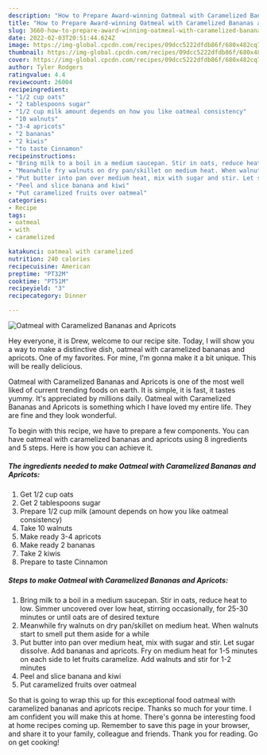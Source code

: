 ```yaml
---
description: "How to Prepare Award-winning Oatmeal with Caramelized Bananas and Apricots"
title: "How to Prepare Award-winning Oatmeal with Caramelized Bananas and Apricots"
slug: 3660-how-to-prepare-award-winning-oatmeal-with-caramelized-bananas-and-apricots
date: 2022-02-03T20:51:44.624Z
image: https://img-global.cpcdn.com/recipes/09dcc5222dfdb86f/680x482cq70/oatmeal-with-caramelized-bananas-and-apricots-recipe-main-photo.jpg
thumbnail: https://img-global.cpcdn.com/recipes/09dcc5222dfdb86f/680x482cq70/oatmeal-with-caramelized-bananas-and-apricots-recipe-main-photo.jpg
cover: https://img-global.cpcdn.com/recipes/09dcc5222dfdb86f/680x482cq70/oatmeal-with-caramelized-bananas-and-apricots-recipe-main-photo.jpg
author: Tyler Rodgers
ratingvalue: 4.4
reviewcount: 26004
recipeingredient:
- "1/2 cup oats"
- "2 tablespoons sugar"
- "1/2 cup milk amount depends on how you like oatmeal consistency"
- "10 walnuts"
- "3-4 apricots"
- "2 bananas"
- "2 kiwis"
- "to taste Cinnamon"
recipeinstructions:
- "Bring milk to a boil in a medium saucepan. Stir in oats, reduce heat to low. Simmer uncovered over low heat, stirring occasionally, for 25-30 minutes or until oats are of desired texture"
- "Meanwhile fry walnuts on dry pan/skillet on medium heat. When walnuts start to smell put them aside for a while"
- "Put butter into pan over medium heat, mix with sugar and stir. Let sugar dissolve. Add bananas and apricots. Fry on medium heat for 1-5 minutes on each side to let fruits caramelize. Add walnuts and stir for 1-2 minutes"
- "Peel and slice banana and kiwi"
- "Put caramelized fruits over oatmeal"
categories:
- Recipe
tags:
- oatmeal
- with
- caramelized

katakunci: oatmeal with caramelized 
nutrition: 240 calories
recipecuisine: American
preptime: "PT32M"
cooktime: "PT51M"
recipeyield: "3"
recipecategory: Dinner

---
```



![Oatmeal with Caramelized Bananas and Apricots](https://img-global.cpcdn.com/recipes/09dcc5222dfdb86f/680x482cq70/oatmeal-with-caramelized-bananas-and-apricots-recipe-main-photo.jpg)

Hey everyone, it is Drew, welcome to our recipe site. Today, I will show you a way to make a distinctive dish, oatmeal with caramelized bananas and apricots. One of my favorites. For mine, I'm gonna make it a bit unique. This will be really delicious.

Oatmeal with Caramelized Bananas and Apricots is one of the most well liked of current trending foods on earth. It is simple, it is fast, it tastes yummy. It's appreciated by millions daily. Oatmeal with Caramelized Bananas and Apricots is something which I have loved my entire life. They are fine and they look wonderful.




To begin with this recipe, we have to prepare a few components. You can have oatmeal with caramelized bananas and apricots using 8 ingredients and 5 steps. Here is how you can achieve it.

<!--inarticleads1-->

##### The ingredients needed to make Oatmeal with Caramelized Bananas and Apricots:

1. Get 1/2 cup oats
1. Get 2 tablespoons sugar
1. Prepare 1/2 cup milk (amount depends on how you like oatmeal consistency)
1. Take 10 walnuts
1. Make ready 3-4 apricots
1. Make ready 2 bananas
1. Take 2 kiwis
1. Prepare to taste Cinnamon




<!--inarticleads2-->

##### Steps to make Oatmeal with Caramelized Bananas and Apricots:

1. Bring milk to a boil in a medium saucepan. Stir in oats, reduce heat to low. Simmer uncovered over low heat, stirring occasionally, for 25-30 minutes or until oats are of desired texture
1. Meanwhile fry walnuts on dry pan/skillet on medium heat. When walnuts start to smell put them aside for a while
1. Put butter into pan over medium heat, mix with sugar and stir. Let sugar dissolve. Add bananas and apricots. Fry on medium heat for 1-5 minutes on each side to let fruits caramelize. Add walnuts and stir for 1-2 minutes
1. Peel and slice banana and kiwi
1. Put caramelized fruits over oatmeal




So that is going to wrap this up for this exceptional food oatmeal with caramelized bananas and apricots recipe. Thanks so much for your time. I am confident you will make this at home. There's gonna be interesting food at home recipes coming up. Remember to save this page in your browser, and share it to your family, colleague and friends. Thank you for reading. Go on get cooking!
